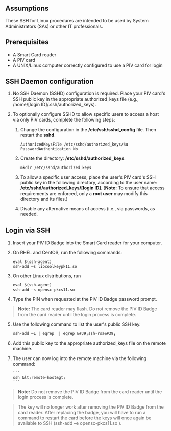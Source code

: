 
## Assumptions

These SSH for Linux procedures are intended to be used by System Administrators (SAs) or other IT professionals. 

## Prerequisites

  * A Smart Card reader
  * A PIV card
  * A UNIX/Linux computer correctly configured to use a PIV card for login

## SSH Daemon configuration

  1. No SSH Daemon (SSHD) configuration is required. Place your PIV card's SSH public key in the appropriate authorized_keys file (e.g., /home/[login ID]/.ssh/authorized_keys).

  2. To optionally configure SSHD to allow specific users to access a host via only PIV cards, complete the following steps:

     1. Change the configuration in the **/etc/ssh/sshd_config** file. Then restart the **sshd**.

        ```
		AuthorizedKeysFile /etc/sshd/authorized_keys/%u
		PasswordAuthentication No
        ```

     2. Create the directory: **/etc/sshd/authorized_keys**.

        ```
		mkdir /etc/sshd/authorized_keys
        ```

     3. To allow a specific user access, place the user&#39;s PIV card's SSH public key in the following directory, according to the user name: **/etc/sshd/authorized_keys/[login ID]**. (**Note:** To ensure that access requirements are enforced, only a **root user** may modify this directory and its files.)  

     4. Disable any alternative means of access (i.e., via passwords, as needed.


## Login via SSH

  1. Insert your PIV ID Badge into the Smart Card reader for your computer.
  2. On RHEL and CentOS, run the following commands:
  
        ```
		eval $(ssh-agent)
		ssh-add –s libcoolkeypk11.so
        ```

  3. On other Linux distributions, run

        ```
		eval $(ssh-agent)
		ssh-add –s opensc-pkcs11.so

        ```
  4. Type the PIN when requested at the PIV ID Badge password prompt. 
  
  > **Note:**  The card reader may flash. Do not remove the PIV ID Badge from the card reader until the login process is complete.

  5. Use the following command to list the user&#39;s public SSH key.
  
        ```
		ssh-add –L | egrep  | egrep &#39;ssh-rsa&#39;
        ```

 6. Add this public key to the appropriate authorized_keys file on the remote machine.
 7. The user can now log into the remote machine via the following command:
 
        ```
		ssh &lt;remote-host&gt;
        ```

  > **Note:**  Do not remove the PIV ID Badge from the card reader until the login process is complete.

  > The key will no longer work after removing the PIV ID Badge from the card reader. After replacing the badge, you will have to run a command to restart the card before the keys will once again be available to SSH (ssh-add –e opensc-pkcs11.so ).

